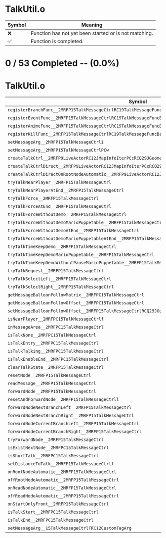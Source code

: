 # TalkUtil.o
| Symbol | Meaning 
| ------------- | ------------- 
| :x: | Function has not yet been started or is not matching. 
| :white_check_mark: | Function is completed. 


# 0 / 53 Completed -- (0.0%)
# TalkUtil.o
| Symbol | Decompiled? |
| ------------- | ------------- |
| `registerBranchFunc__2MRFP15TalkMessageCtrlRC19TalkMessageFuncBase` | :x: |
| `registerEventFunc__2MRFP15TalkMessageCtrlRC19TalkMessageFuncBase` | :x: |
| `registerAnimeFunc__2MRFP15TalkMessageCtrlRC19TalkMessageFuncBase` | :x: |
| `registerKillFunc__2MRFP15TalkMessageCtrlRC19TalkMessageFuncBase` | :x: |
| `setMessageArg__2MRFP15TalkMessageCtrli` | :x: |
| `setMessageArg__2MRFP15TalkMessageCtrlPCw` | :x: |
| `createTalkCtrl__2MRFP9LiveActorRC12JMapInfoIterPCcRCQ29JGeometry8TVec3<f>PA4_f` | :x: |
| `createTalkCtrlDirect__2MRFP9LiveActorRC12JMapInfoIterPCcRCQ29JGeometry8TVec3<f>PA4_f` | :x: |
| `createTalkCtrlDirectOnRootNodeAutomatic__2MRFP9LiveActorRC12JMapInfoIterPCcRCQ29JGeometry8TVec3<f>PA4_f` | :x: |
| `tryTalkNearPlayer__2MRFP15TalkMessageCtrl` | :x: |
| `tryTalkNearPlayerAtEnd__2MRFP15TalkMessageCtrl` | :x: |
| `tryTalkForce__2MRFP15TalkMessageCtrl` | :x: |
| `tryTalkForceAtEnd__2MRFP15TalkMessageCtrl` | :x: |
| `tryTalkForceWithoutDemo__2MRFP15TalkMessageCtrl` | :x: |
| `tryTalkForceWithoutDemoMarioPuppetable__2MRFP15TalkMessageCtrl` | :x: |
| `tryTalkForceWithoutDemoAtEnd__2MRFP15TalkMessageCtrl` | :x: |
| `tryTalkForceWithoutDemoMarioPuppetableAtEnd__2MRFP15TalkMessageCtrl` | :x: |
| `tryTalkTimeKeepDemo__2MRFP15TalkMessageCtrl` | :x: |
| `tryTalkTimeKeepDemoMarioPuppetable__2MRFP15TalkMessageCtrl` | :x: |
| `tryTalkTimeKeepDemoWithoutPauseMarioPuppetable__2MRFP15TalkMessageCtrl` | :x: |
| `tryTalkRequest__2MRFP15TalkMessageCtrl` | :x: |
| `tryTalkSelectLeft__2MRFP15TalkMessageCtrl` | :x: |
| `tryTalkSelectRight__2MRFP15TalkMessageCtrl` | :x: |
| `getMessageBalloonFollowMatrix__2MRFPC15TalkMessageCtrl` | :x: |
| `getMessageBalloonFollowOffset__2MRFPC15TalkMessageCtrl` | :x: |
| `setMessageBalloonFollowOffset__2MRFP15TalkMessageCtrlRCQ29JGeometry8TVec3<f>` | :x: |
| `isNearPlayer__2MRFPC15TalkMessageCtrlf` | :x: |
| `inMessageArea__2MRFPC15TalkMessageCtrl` | :x: |
| `isTalkNone__2MRFPC15TalkMessageCtrl` | :x: |
| `isTalkEntry__2MRFPC15TalkMessageCtrl` | :x: |
| `isTalkTalking__2MRFPC15TalkMessageCtrl` | :x: |
| `isTalkEnableEnd__2MRFPC15TalkMessageCtrl` | :x: |
| `clearTalkState__2MRFP15TalkMessageCtrl` | :x: |
| `resetNode__2MRFP15TalkMessageCtrl` | :x: |
| `readMessage__2MRFP15TalkMessageCtrl` | :x: |
| `forwardNode__2MRFP15TalkMessageCtrl` | :x: |
| `resetAndForwardNode__2MRFP15TalkMessageCtrll` | :x: |
| `forwardNodeNextBranchLeft__2MRFP15TalkMessageCtrl` | :x: |
| `forwardNodeNextBranchRight__2MRFP15TalkMessageCtrl` | :x: |
| `forwardNodeCurrentBranchLeft__2MRFP15TalkMessageCtrl` | :x: |
| `forwardNodeCurrentBranchRight__2MRFP15TalkMessageCtrl` | :x: |
| `tryForwardNode__2MRFP15TalkMessageCtrl` | :x: |
| `isExistNextNode__2MRFPC15TalkMessageCtrl` | :x: |
| `isShortTalk__2MRFPC15TalkMessageCtrl` | :x: |
| `setDistanceToTalk__2MRFP15TalkMessageCtrlf` | :x: |
| `onRootNodeAutomatic__2MRFP15TalkMessageCtrl` | :x: |
| `offRootNodeAutomatic__2MRFP15TalkMessageCtrl` | :x: |
| `onReadNodeAutomatic__2MRFP15TalkMessageCtrl` | :x: |
| `offReadNodeAutomatic__2MRFP15TalkMessageCtrl` | :x: |
| `onStartOnlyFront__2MRFP15TalkMessageCtrl` | :x: |
| `isTalkStart__2MRFPC15TalkMessageCtrl` | :x: |
| `isTalkEnd__2MRFPC15TalkMessageCtrl` | :x: |
| `setMessageArg__15TalkMessageCtrlFRC12CustomTagArg` | :x: |
